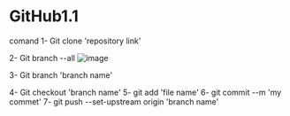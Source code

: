 # GitHub1.1

comand
1- Git clone 'repository link'

2- Git branch --all
![image](https://github.com/user-attachments/assets/3903f799-47ce-4b86-82e5-6b8e6802d654)

3- Git branch 'branch name'

4- Git checkout 'branch name'
5- git add 'file name'
6- git commit --m 'my commet'
7- git push --set-upstream origin 'branch name'
